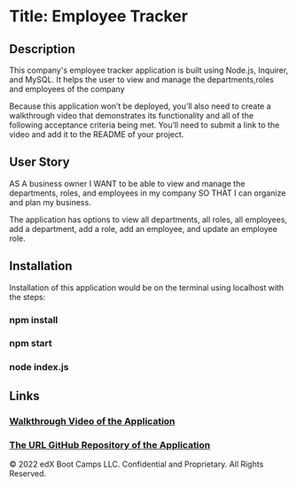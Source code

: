 # Title: Employee Tracker


## Description

This company's employee tracker application is built using Node.js, Inquirer, and MySQL.
It helps the user to view and manage the departments,roles and employees of the company

Because this application won’t be deployed, you’ll also need to create a walkthrough video that demonstrates its functionality and all of the following acceptance criteria being met. You’ll need to submit a link to the video and add it to the README of your project.



## User Story

AS A business owner
I WANT to be able to view and manage the departments, roles, and employees in my company
SO THAT I can organize and plan my business.

The application has options to view all departments, all roles, all employees, add a department, add a role, add an employee, and update an employee role.



## Installation

Installation of this application would be on the terminal using localhost with the steps:
### npm install
### npm start
### node index.js



## Links

### [Walkthrough Video of the Application](Assets/SQL-Challenge-Walkthrough%20Video.webm)

### [The URL GitHub Repository of the Application](https://github.com/Tesfa8186/SQL-Challenge)



© 2022 edX Boot Camps LLC. Confidential and Proprietary. All Rights Reserved.

